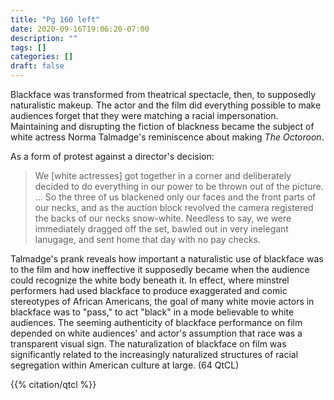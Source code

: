 ```yaml
---
title: "Pg 160 left"
date: 2020-09-16T19:06:20-07:00
description: ""
tags: []
categories: []
draft: false
---
```


Blackface was transformed from theatrical spectacle, then, to supposedly naturalistic makeup. 
The actor and the film did everything possible to make audiences forget that they were matching a racial impersonation. 
Maintaining and disrupting the fiction of blackness became the subject of white actress Norma Talmadge's reminiscence about making *The Octoroon*. 

As a form of protest against a director's decision:
> We [white actresses] got together in a corner and deliberately decided to do everything in our power to be thrown out of the picture. ... 
> So the three of us blackened only our faces and the front parts of our necks, and as the auction block revolved the camera registered the backs of our necks snow-white. 
> Needless to say, we were immediately dragged off the set, bawled out in very inelegant lanugage, and sent home that day with no pay checks.

Talmadge's prank reveals how important a naturalistic use of blackface was to the film and how ineffective it supposedly became when the audience could recognize the white body beneath it. 
In effect, where minstrel performers had used blackface to produce exaggerated and comic stereotypes of African Americans, the goal of many white movie actors in blackface was to "pass," to act "black" in a mode believable to white audiences. 
The seeming authenticity of blackface performance on film depended on white audiences' and actor's assumption that race was a transparent visual sign. 
The naturalization of blackface on film was significantly related to the increasingly naturalized structures of racial segregation within American culture at large. (64 QtCL)

<!-- {{% citation %}}
Somerville, Siobhan B. *Queering the Color Line Race and the Invention of Homosexuality in American Culture.* Duke University Press, 2012. 
{{% /citation %}} -->
{{% citation/qtcl %}}